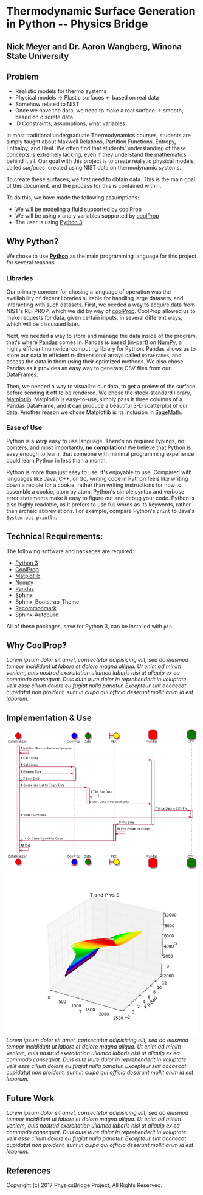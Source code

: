 # Thermodynamic Surface Generation in Python -- Physics Bridge
## Nick Meyer and Dr. Aaron Wangberg, Winona State University

## Problem
*   Realistic models for thermo systems
*   Physical models -> Plastic surfaces <- based on real data
*   Somehow related to NIST
*   Once we have the data, we need to make a real surface -> smooth, based on discrete data
*   ID Constraints, assumptions, what variables.

In most traditional undergraduate Thermodynamics courses, students are simply taught about Maxwell Relations, Partition Functions, Entropy, Enthalpy, and Heat. We often find that students' understanding of these concepts is extremely lacking, even if they understand the mathematics behind it all. Our goal with this project is to create realistic physical models, called _surfaces_, created using NIST data on thermodynamic systems.

To create these surfaces, we first need to obtain data. This is the main goal of this document, and the process for this is contained within.

To do this, we have made the following assumptions:

*   We will be modeling a fluid supported by [coolProp][]
*   We will be using x and y variables supported by [coolProp][]
*   The user is using [Python 3][Python].

## Why Python?

We chose to use **[Python][]** as the main programming language for this project for several reasons.

### Libraries

Our primary concern for chosing a language of operation was the availiability of decent libraries suitable for handling large datasets, and interacting with such datasets. First, we needed a way to acquire data from NIST's REFPROP, which we did by way of [coolProp][]. CoolProp allowed us to make requests for data, given certain inputs, in several different ways, which will be discussed later.

Next, we needed a way to store and manage the data inside of the program, that's where [Pandas][] comes in. Pandas is based (in-part) on [NumPy][], a highly efficient numerical computing library for Python. Pandas allows us to store our data in efficient n-dimensional arrays called `DataFrame`s, and access the data in them using their optimized methods. We also chose Pandas as it provides an easy way to generate CSV files from our DataFrames.

Then, we needed a way to visualize our data, to get a preiew of the surface before sending it off to be rendered. We chose the stock-standard library, [Matplotlib][]. Matplotlib is easy-to-use, simply pass it three columns of a Pandas DataFrame, and it can produce a beautiful 3-D scatterplot of our data. Another reason we chose Matplotlib is its inclusion in [SageMath][].

### Ease of Use

Python is a **_very_** easy to use language. There's no required typings, no pointers, and most importantly, **no compilation!** We believe that Python is easy enough to learn, that someone with minimal programming experience could learn Python in less than a month.

Python is more than just easy to use, it's enjoyable to use. Compared with languages like Java, C++, or Go, writing code in Python feels like writing down a recipie for a cookie, rather than writing instructions for how to assemble a cookie, atom by atom. Python's simple syntax and verbose error statements make it easy to figure out and debug your code. Python is also highly readable, as it prefers to use full words as its keywords, rather than archaic abbreviations. For example, compare Python's `print` to Java's `System.out.println`.

## Technical Requirements:

The following software and packages are required:

*   [Python 3][Python]
*   [CoolProp][]
*   [Matplotlib][]
*   [Numpy][]
*   [Pandas][]
*   [Sphinx][]
*   Sphinx_Bootstrap_Theme
*   [Recommonmark][]
*   Sphinx-Autobuild

All of these packages, save for Python 3, can be installed with `pip`.

## Why CoolProp?

_Lorem ipsum dolor sit amet, consectetur adipisicing elit, sed do eiusmod tempor incididunt ut labore et dolore magna aliqua. Ut enim ad minim veniam, quis nostrud exercitation ullamco laboris nisi ut aliquip ex ea commodo consequat. Duis aute irure dolor in reprehenderit in voluptate velit esse cillum dolore eu fugiat nulla pariatur. Excepteur sint occaecat cupidatat non proident, sunt in culpa qui officia deserunt mollit anim id est laborum._

## Implementation & Use

![flowchart][]
![plot-TPS][]
_Lorem ipsum dolor sit amet, consectetur adipisicing elit, sed do eiusmod tempor incididunt ut labore et dolore magna aliqua. Ut enim ad minim veniam, quis nostrud exercitation ullamco laboris nisi ut aliquip ex ea commodo consequat. Duis aute irure dolor in reprehenderit in voluptate velit esse cillum dolore eu fugiat nulla pariatur. Excepteur sint occaecat cupidatat non proident, sunt in culpa qui officia deserunt mollit anim id est laborum._

## Future Work

_Lorem ipsum dolor sit amet, consectetur adipisicing elit, sed do eiusmod tempor incididunt ut labore et dolore magna aliqua. Ut enim ad minim veniam, quis nostrud exercitation ullamco laboris nisi ut aliquip ex ea commodo consequat. Duis aute irure dolor in reprehenderit in voluptate velit esse cillum dolore eu fugiat nulla pariatur. Excepteur sint occaecat cupidatat non proident, sunt in culpa qui officia deserunt mollit anim id est laborum._


## References

[SageMath]: http://sagemath.org "SageMath"
[CoolProp]: http://coolprop.org "CoolProp"
[Matplotlib]: http://matplotlib.org/ "Matplotlib"
[Pandas]: http://Pandas.pydata.org/ "Pandas"
[NumPy]: http://numpy.org "NumPy"
[Recommonmark]: https://github.com/rtfd/recommonmark "Recommonmarl"
[Sphinx]: https://github.com/rtfd/recommonmark "Sphinx"
[Python]: https://python.org "Python"
[flowchart]: <https://github.com/nick5435/thermo-bridge/raw/master/data_flow.png> "Flowchart of Data for `thermoDataGrabber.py`"
[plot-TPS]: <https://github.com/nick5435/thermo-bridge/raw/master/plots/TPS.png> "Plot of Temperature, Pressure, and Entropy for Water"

Copyright (c) 2017 PhysicsBridge Project, All Rights Reserved.
